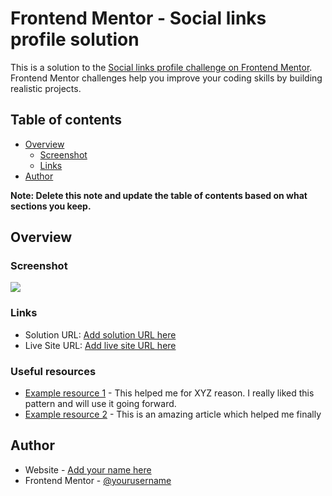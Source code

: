 # Frontend Mentor - Social links profile solution

This is a solution to the [Social links profile challenge on Frontend Mentor](https://github.com/briankrou/social-links-profileQ). Frontend Mentor challenges help you improve your coding skills by building realistic projects. 

## Table of contents

- [Overview](#overview)
  - [Screenshot](#screenshot)
  - [Links](#links)
- [Author](#author)


**Note: Delete this note and update the table of contents based on what sections you keep.**

## Overview


### Screenshot

![](./screenshot.jpg)



### Links

- Solution URL: [Add solution URL here](https://github.com/briankrou/social-links-profile)
- Live Site URL: [Add live site URL here](https://briankrou.github.io/social-links-profile/)



### Useful resources

- [Example resource 1](https://www.example.com) - This helped me for XYZ reason. I really liked this pattern and will use it going forward.
- [Example resource 2](https://www.example.com) - This is an amazing article which helped me finally 
## Author

- Website - [Add your name here](https://www.briankrou.com)
- Frontend Mentor - [@yourusername](https://www.frontendmentor.io/profile/briankrou)
